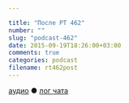 ```yaml
---

title: "После РТ 462"
number: ""
slug: "podcast-462"
date: 2015-09-19T18:26:00+03:00
comments: true
categories: podcast
filename: rt462post
---
```


[аудио](http://cdn.radio-t.com/rt462post.mp3) ● [лог чата](http://chat.radio-t.com/logs/radio-t-462.html)
<audio src="http://cdn.radio-t.com/rt462post.mp3" preload="none"></audio>

